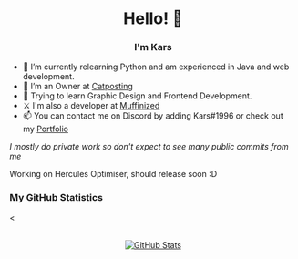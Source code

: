 <h1 align='center'>Hello! 👋</h1>

<h3 align='center'>I'm Kars</h3>

- 🌱 I’m currently relearning Python and am experienced in Java and web development.
- 🔭 I’m an Owner at [Catposting](https://discord.gg/catposting)
- 🧠 Trying to learn Graphic Design and Frontend Development.
- ⚔  I'm also a developer at
[Muffinized](https://discord.gg/pZ6aakyeun)
- 📫 You can contact me on Discord by adding Kars#1996 or check out my [Portfolio](https://kars.bio)

*I mostly do private work so don't expect to see many public commits from me*

Working on Hercules Optimiser, should release soon :D

### My GitHub Statistics
<<p align="center">  
  <a href="https://github.com/kars1996">
    <img alt="GitHub Stats" src="https://streak-stats.demolab.com?user=kars1996&theme=dark&hide_border=true&ring=FFA117&fire=FFA117&currStreakLabel=FFA117"/>
  </a>
</p>
